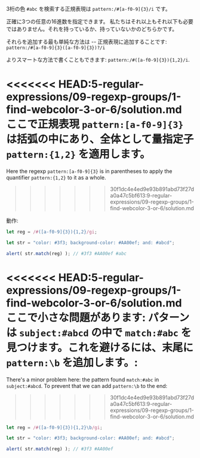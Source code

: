 3桁の色 `#abc` を検索する正規表現は `pattern:/#[a-f0-9]{3}/i` です。

正確に3つの任意の16進数を指定できます。 私たちはそれ以上もそれ以下も必要ではありません。それを持っているか、持っていないかのどちらかです。

それらを追加する最も単純な方法は -- 正規表現に追加することです: `pattern:/#[a-f0-9]{3}([a-f0-9]{3})?/i`

よりスマートな方法で書くこともできます: `pattern:/#([a-f0-9]{3}){1,2}/i`.

<<<<<<< HEAD:5-regular-expressions/09-regexp-groups/1-find-webcolor-3-or-6/solution.md
ここで正規表現 `pattern:[a-f0-9]{3}` は括弧の中にあり、全体として量指定子 `pattern:{1,2}` を適用します。
=======
Here the regexp `pattern:[a-f0-9]{3}` is in parentheses to apply the quantifier `pattern:{1,2}` to it as a whole.
>>>>>>> 30f1dc4e4ed9e93b891abd73f27da0a47c5bf613:9-regular-expressions/09-regexp-groups/1-find-webcolor-3-or-6/solution.md

動作:

```js run
let reg = /#([a-f0-9]{3}){1,2}/gi;

let str = "color: #3f3; background-color: #AA00ef; and: #abcd";

alert( str.match(reg) ); // #3f3 #AA00ef #abc
```

<<<<<<< HEAD:5-regular-expressions/09-regexp-groups/1-find-webcolor-3-or-6/solution.md
ここで小さな問題があります: パターンは `subject:#abcd` の中で `match:#abc` を見つけます。これを避けるには、末尾に `pattern:\b` を追加します。:
=======
There's a minor problem here: the pattern found `match:#abc` in `subject:#abcd`. To prevent that we can add `pattern:\b` to the end:
>>>>>>> 30f1dc4e4ed9e93b891abd73f27da0a47c5bf613:9-regular-expressions/09-regexp-groups/1-find-webcolor-3-or-6/solution.md

```js run
let reg = /#([a-f0-9]{3}){1,2}\b/gi;

let str = "color: #3f3; background-color: #AA00ef; and: #abcd";

alert( str.match(reg) ); // #3f3 #AA00ef
```
